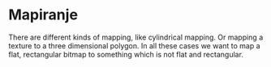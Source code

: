 # Mapiranje

There are different kinds of mapping, like cylindrical mapping. Or mapping a texture to a three dimensional polygon. In all these cases we want to map a flat, rectangular bitmap to something which is not flat and rectangular.
